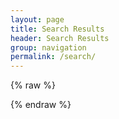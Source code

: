 ```yaml
---
layout: page
title: Search Results
header: Search Results
group: navigation
permalink: /search/
---
```

<script src="//ajax.googleapis.com/ajax/libs/jquery/2.1.1/jquery.min.js"></script>
<script src="{{ASSET_PATH}}/resources/bootstrap/js/search.min.js" type="text/javascript" charset="utf-8"></script>
<script src="{{ASSET_PATH}}/resources/bootstrap/js/jquery.lunr.search.js" type="text/javascript" charset="utf-8"></script>


<section id="search-results" style="display: none;text-align:left;">
  <h4>Search results</h4>
  <hr>
  <div class="entries">
  </div>
</section>

{% raw %}
<script id="search-results-template" type="text/mustache">
  {{#entries}}
    <article style="text-align:left;">
      <h4>
        {{#date}}<small><time datetime="{{pubdate}}" pubdate>{{displaydate}}</time></small>{{/date}}
        <a href="{{url}}">{{title}}</a>
      </h4>
    </article>
  {{/entries}}
  <hr>
</script>
{% endraw %}


<script type="text/javascript">
  $(function() {
    $('#search-query').lunrSearch({
      indexUrl: '/search.json',             // URL of the `search.json` index data for your site
      results:  '#search-results',          // jQuery selector for the search results container
      entries:  '.entries',                 // jQuery selector for the element to contain the results list, must be a child of the results element above.
      template: '#search-results-template'  // jQuery selector for the Mustache.js template
    });
  });
</script>